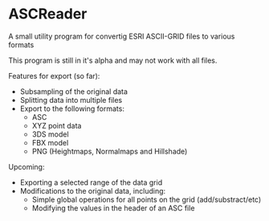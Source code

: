 # ASCReader
A small utility program for convertig ESRI ASCII-GRID files to various formats

This program is still in it's alpha and may not work with all files.

Features for export (so far):
  - Subsampling of the original data
  - Splitting data into multiple files
  - Export to the following formats:
    - ASC
    - XYZ point data
    - 3DS model
    - FBX model
    - PNG (Heightmaps, Normalmaps and Hillshade)
  
Upcoming:
  - Exporting a selected range of the data grid
  - Modifications to the original data, including:
    - Simple global operations for all points on the grid (add/substract/etc)
    - Modifying the values in the header of an ASC file
